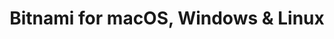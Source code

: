 ---
name: Bitnami
url: 'https://bitnami.com/'
category: Business
title: 'Bitnami for macOS, Windows & Linux'
key: bitnami

---